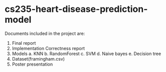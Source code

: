 # cs235-heart-disease-prediction-model
Documents included in the project are:
1. Final report
2. Implementation Correctness report
3. Models
   a. KNN
   b. RandomForest
   c. SVM
   d. Naive bayes
   e. Decision tree
4. Dataset(framingham.csv)
5. Poster presentation
